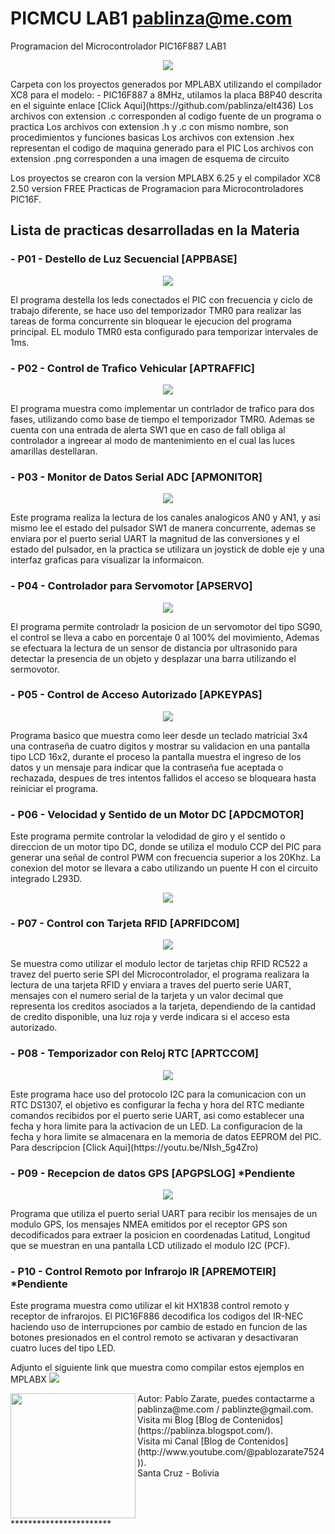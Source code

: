 # PICMCU LAB1 pablinza@me.com
Programacion del Microcontrolador PIC16F887 LAB1

<p align="center">
  <img src="/images/pic1.png"></img>
</p>
Carpeta con los proyectos generados por MPLABX utilizando el compilador XC8 para el modelo:
- PIC16F887 a 8MHz, utilamos la placa B8P40 descrita en el siguinte enlace [Click Aqui](https://github.com/pablinza/elt436)
Los archivos con extension .c corresponden al codigo fuente de un programa o practica
Los archivos con extension .h y .c con mismo nombre, son procedimientos y funciones basicas
Los archivos con extension .hex representan el codigo de maquina generado para el PIC
Los archivos con extension .png corresponden a una imagen de esquema de circuito

Los proyectos se crearon con la version MPLABX 6.25 y el compilador XC8 2.50 version FREE
Practicas de Programacion para Microcontroladores PIC16F.

## Lista de practicas desarrolladas en la Materia
### - P01 - Destello de Luz Secuencial   [APPBASE]
  <p align="center">
  <img src="/images/ap1base.png"></img>
</p>
El programa destella los leds conectados el PIC con frecuencia y ciclo de trabajo diferente, se hace uso del temporizador TMR0 para realizar las tareas de forma concurrente sin bloquear le ejecucion del programa principal. EL modulo TMR0 esta configurado para temporizar intervales de 1ms.

### - P02 - Control de Trafico Vehicular [APTRAFFIC]
<p align="center">
  <img src="/images/ap2traffic.png"></img>
</p>
El programa muestra como implementar un contrlador de trafico para dos fases, utilizando como base de tiempo el temporizador TMR0. Ademas se cuenta con una entrada de alerta SW1 que en caso de fall obliga al controlador a ingreear al modo de mantenimiento en el cual las luces amarillas destellaran. 

### - P03 - Monitor de Datos Serial ADC  [APMONITOR]
<p align="center">
  <img src="/images/ap3monitor.png"></img>
</p>
Este programa realiza la lectura de los canales analogicos AN0 y AN1, y asi mismo lee el estado del pulsador SW1 de manera concurrente, ademas se enviara por el puerto serial UART la magnitud de las conversiones y el estado del pulsador, en la practica se utilizara un joystick de doble eje y una interfaz graficas para visualizar la informaicon. 

### - P04 - Controlador para Servomotor  [APSERVO]
<p align="center">
  <img src="/images/ap4servo.png"></img>
</p>
El programa permite controladr la posicion de un servomotor del tipo SG90, el control se lleva a cabo en porcentaje 0 al 100% del movimiento, Ademas se efectuara la lectura de un sensor de distancia por ultrasonido para detectar la presencia de un objeto y desplazar una barra utilizando el sermovotor. 

### - P05 - Control de Acceso Autorizado [APKEYPAS]
<p align="center">
  <img src="/images/ap5keypas.png"></img>
</p>
Programa basico que muestra como leer desde un teclado matricial 3x4 una contraseña de cuatro digitos y mostrar su validacion en una pantalla tipo LCD 16x2, durante el proceso la pantalla muestra el ingreso de los datos y un mensaje para indicar que la contraseña fue aceptada o rechazada, despues de tres intentos fallidos el acceso se bloqueara hasta reiniciar el programa.

### - P06 - Velocidad y Sentido de un Motor DC [APDCMOTOR]
Este programa permite controlar la velodidad de giro y el sentido o direccion de un motor tipo DC, donde se utiliza el modulo CCP del PIC para generar una señal de control PWM con frecuencia superior a los 20Khz. La conexion del motor se llevara a cabo utilizando un puente H con el circuito integrado L293D.
<p align="center">
  <img src="/images/ap6dcmotor.png"></img>
</p>

### - P07 - Control con Tarjeta RFID [APRFIDCOM]
<p align="center">
  <img src="/images/ap7rfidcom.png"></img>
</p>
Se muestra como utilizar el modulo lector de tarjetas chip RFID RC522 a travez del puerto serie SPI del Microcontrolador, el programa realizara la lectura de una tarjeta RFID y enviara a traves del puerto serie UART, mensajes con el numero serial de la tarjeta y un valor decimal que representa los creditos asociados a la tarjeta, dependiendo de la cantidad de credito disponible, una luz roja y verde indicara si el acceso esta autorizado.

### - P08 - Temporizador con Reloj RTC [APRTCCOM]
<p align="center">
  <img src="/images/ap8rtcalarm.png"></img>
</p>
Este programa hace uso del protocolo I2C para la comunicacion con un RTC DS1307, el objetivo es configurar la fecha y hora del RTC mediante comandos recibidos por el puerto serie UART, asi como establecer una fecha y hora limite para la activacion de un LED. La configuracion de la fecha y hora limite se almacenara en la memoria de datos EEPROM del PIC. Para descripcion [Click Aqui](https://youtu.be/NIsh_5g4Zro)

### - P09 - Recepcion de datos GPS [APGPSLOG] *Pendiente
<p align="center">
  <img src="/images/ap9gpslive.png"></img>
</p>
Programa que utiliza el puerto serial UART para recibir los mensajes de un modulo GPS, los mensajes NMEA emitidos por el receptor GPS son decodificados para extraer la posicion en coordenadas Latitud, Longitud que se muestran en una pantalla LCD utilizado el modulo I2C (PCF). 

### - P10 - Control Remoto por Infrarojo IR [APREMOTEIR] *Pendiente
Este programa muestra como utilizar el kit HX1838 control remoto y receptor de infrarojos. El PIC16F886 decodifica los codigos del IR-NEC haciendo uso de interrupciones por cambio de estado en funcion de las botones presionados en el control remoto se activaran y desactivaran cuatro luces del tipo LED. 

Adjunto el siguiente link que muestra como compilar estos ejemplos en MPLABX
[![](http://img.youtube.com/vi/w-GRu89glrg/0.jpg)](http://www.youtube.com/watch?v=w-GRu89glrg "Compilar en MPLABX")



<img src="/images/pablo_ueb.png" align="left" width="200px"/>
Autor: Pablo Zarate, puedes contactarme a pablinza@me.com / pablinzte@gmail.com.  <br />
Visita mi Blog  [Blog de Contenidos](https://pablinza.blogspot.com/). <br />
Visita mi Canal [Blog de Contenidos](http://www.youtube.com/@pablozarate7524)). <br />
Santa Cruz - Bolivia 
<br clear="left"/>
***********************

